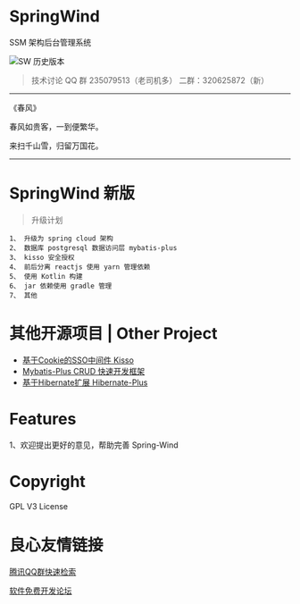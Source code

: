# SpringWind

SSM 架构后台管理系统

![SW 历史版本](https://gitee.com/baomidou/SpringWind/tree/spring-mvc/ "SW mvc 版")


> 技术讨论 QQ 群 235079513（老司机多） 二群：320625872（新）

------------------------------------------------
《春风》

春风如贵客，一到便繁华。

来扫千山雪，归留万国花。

------------------------------------------------

# SpringWind 新版


> 升级计划

```
1、 升级为 spring cloud 架构
2、 数据库 postgresql 数据访问层 mybatis-plus 
3、 kisso 安全授权
4、 前后分离 reactjs 使用 yarn 管理依赖
5、 使用 Kotlin 构建
6、 jar 依赖使用 gradle 管理
7、 其他
```


# 其他开源项目 | Other Project

- [基于Cookie的SSO中间件 Kisso](http://git.oschina.net/baomidou/kisso)
- [Mybatis-Plus CRUD 快速开发框架](http://git.oschina.net/baomidou/mybatis-plus)
- [基于Hibernate扩展 Hibernate-Plus](http://git.oschina.net/baomidou/hibernate-plus)


Features
=======

1、欢迎提出更好的意见，帮助完善 Spring-Wind

Copyright
====================
GPL V3 License


 # 良心友情链接

[腾讯QQ群快速检索](http://u.720life.cn/s/8cf73f7c)

[软件免费开发论坛](http://u.720life.cn/s/bbb01dc0)